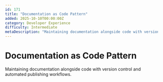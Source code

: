 ```yaml
---
id: 171
title: "Documentation as Code Pattern"
added: 2025-10-10T00:00:00Z
category: Developer Experience
difficulty: Intermediate
metaDescription: "Maintaining documentation alongside code with version control and automated publishing workflows."
---
```


# Documentation as Code Pattern

Maintaining documentation alongside code with version control and automated publishing workflows.
